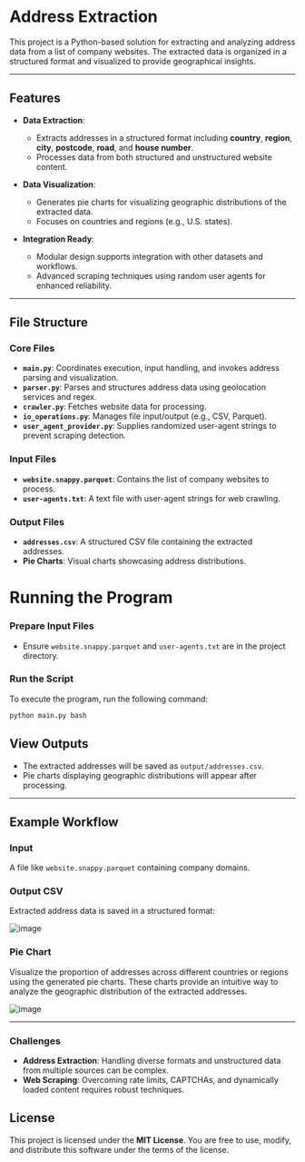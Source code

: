 # **Address Extraction**

This project is a Python-based solution for extracting and analyzing address data from a list of company websites. The extracted data is organized in a structured format and visualized to provide geographical insights.

---

## **Features**

- **Data Extraction**:
  - Extracts addresses in a structured format including **country**, **region**, **city**, **postcode**, **road**, and **house number**.
  - Processes data from both structured and unstructured website content.

- **Data Visualization**:
  - Generates pie charts for visualizing geographic distributions of the extracted data.
  - Focuses on countries and regions (e.g., U.S. states).

- **Integration Ready**:
  - Modular design supports integration with other datasets and workflows.
  - Advanced scraping techniques using random user agents for enhanced reliability.

---

## **File Structure**

### **Core Files**
- **`main.py`**: Coordinates execution, input handling, and invokes address parsing and visualization.
- **`parser.py`**: Parses and structures address data using geolocation services and regex.
- **`crawler.py`**: Fetches website data for processing.
- **`io_operations.py`**: Manages file input/output (e.g., CSV, Parquet).
- **`user_agent_provider.py`**: Supplies randomized user-agent strings to prevent scraping detection.

### **Input Files**
- **`website.snappy.parquet`**: Contains the list of company websites to process.
- **`user-agents.txt`**: A text file with user-agent strings for web crawling.

### **Output Files**
- **`addresses.csv`**: A structured CSV file containing the extracted addresses.
- **Pie Charts**: Visual charts showcasing address distributions.

# **Running the Program**

### **Prepare Input Files**
- Ensure `website.snappy.parquet` and `user-agents.txt` are in the project directory.


### **Run the Script**
To execute the program, run the following command:
```bash
python main.py bash
```
## **View Outputs**

- The extracted addresses will be saved as `output/addresses.csv`.
- Pie charts displaying geographic distributions will appear after processing.

---

## **Example Workflow**

### **Input**
A file like `website.snappy.parquet` containing company domains.

### **Output CSV**
Extracted address data is saved in a structured format:


![image](https://github.com/user-attachments/assets/1e819bfe-37b9-4600-b2d1-5eb6825c5bc8)

### **Pie Chart**

Visualize the proportion of addresses across different countries or regions using the generated pie charts. These charts provide an intuitive way to analyze the geographic distribution of the extracted addresses.


![image](https://github.com/user-attachments/assets/2d2b020f-c279-48f0-a802-2ed09bfbbfce)

---

### **Challenges**

- **Address Extraction**: Handling diverse formats and unstructured data from multiple sources can be complex.
- **Web Scraping**: Overcoming rate limits, CAPTCHAs, and dynamically loaded content requires robust techniques.


## **License**

This project is licensed under the **MIT License**. You are free to use, modify, and distribute this software under the terms of the license. 
















